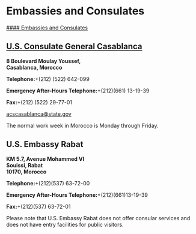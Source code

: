 # Embassies and Consulates

[#### Embassies and Consulates](javascript:void(0); "Embassies and Consulates")

## [U.S. Consulate General Casablanca](https://ma.usembassy.gov/embassy-consulate/casablanca/)

**8 Boulevard Moulay Youssef,  
Casablanca, Morocco**

**Telephone:**+(212) (522) 642-099

**Emergency After-Hours Telephone:**+(212)(661) 13-19-39

**Fax:**+(212) (522) 29-77-01

[acscasablanca@state.gov](mailto:acscasablanca@state.gov)

The normal work week in Morocco is Monday through Friday.

## U.S. Embassy Rabat

**KM 5.7, Avenue Mohammed VI  
Souissi, Rabat  
10170, Morocco**

**Telephone:**+(212)(537) 63-72-00

**Emergency After-Hours Telephone:**+(212)(661)13-19-39

**Fax:**+(212)(537) 63-72-01

Please note that U.S. Embassy Rabat does not offer consular services and does not have entry facilities for public visitors.